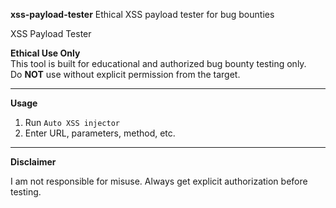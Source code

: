 **xss-payload-tester**
Ethical XSS payload tester for bug bounties

XSS Payload Tester

**Ethical Use Only**  
This tool is built for educational and authorized bug bounty testing only.  
Do **NOT** use without explicit permission from the target.

---

**Usage**

1. Run `Auto XSS injector`
2. Enter URL, parameters, method, etc.

---

**Disclaimer**

I am not responsible for misuse. Always get explicit authorization before testing.
